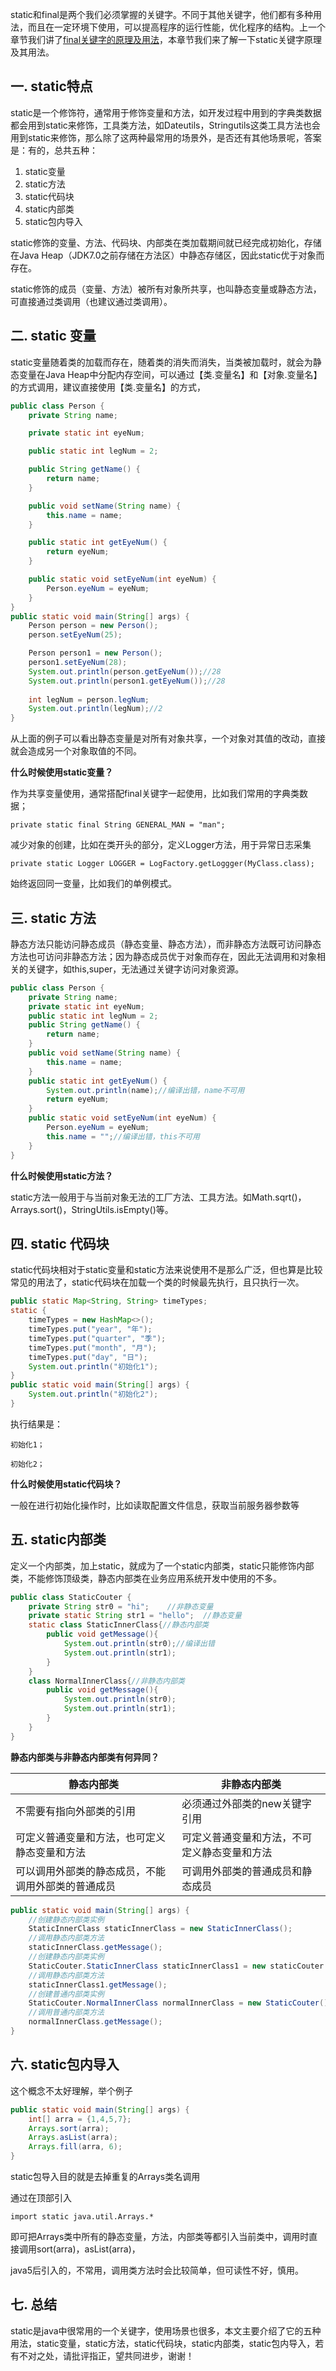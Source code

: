 static和final是两个我们必须掌握的关键字。不同于其他关键字，他们都有多种用法，而且在一定环境下使用，可以提高程序的运行性能，优化程序的结构。上一个章节我们讲了[final关键字的原理及用法](https://www.cnblogs.com/LiaHon/p/11071861.html)，本章节我们来了解一下static关键字原理及其用法。

## 一. static特点

static是一个修饰符，通常用于修饰变量和方法，如开发过程中用到的字典类数据都会用到static来修饰，工具类方法，如Dateutils，Stringutils这类工具方法也会用到static来修饰，那么除了这两种最常用的场景外，是否还有其他场景呢，答案是：有的，总共五种：

1. static变量
2. static方法
3. static代码块
4. static内部类
5. static包内导入

static修饰的变量、方法、代码块、内部类在类加载期间就已经完成初始化，存储在Java Heap（JDK7.0之前存储在方法区）中静态存储区，因此static优于对象而存在。

static修饰的成员（变量、方法）被所有对象所共享，也叫静态变量或静态方法，可直接通过类调用（也建议通过类调用）。

## 二. static 变量

static变量随着类的加载而存在，随着类的消失而消失，当类被加载时，就会为静态变量在Java Heap中分配内存空间，可以通过【类.变量名】和【对象.变量名】的方式调用，建议直接使用【类.变量名】的方式，

```java
public class Person {
    private String name;

    private static int eyeNum;

    public static int legNum = 2;

    public String getName() {
        return name;
    }

    public void setName(String name) {
        this.name = name;
    }

    public static int getEyeNum() {
        return eyeNum;
    }

    public static void setEyeNum(int eyeNum) {
        Person.eyeNum = eyeNum;
    }
}
public static void main(String[] args) {
    Person person = new Person();
    person.setEyeNum(25);

    Person person1 = new Person();
    person1.setEyeNum(28);
    System.out.println(person.getEyeNum());//28
    System.out.println(person1.getEyeNum());//28
    
    int legNum = person.legNum;
    System.out.println(legNum);//2
}
```

从上面的例子可以看出静态变量是对所有对象共享，一个对象对其值的改动，直接就会造成另一个对象取值的不同。

**什么时候使用static变量？**

作为共享变量使用，通常搭配final关键字一起使用，比如我们常用的字典类数据；

```
private static final String GENERAL_MAN = "man";
```

减少对象的创建，比如在类开头的部分，定义Logger方法，用于异常日志采集

```
private static Logger LOGGER = LogFactory.getLoggger(MyClass.class);
```

始终返回同一变量，比如我们的单例模式。

## 三. static 方法

静态方法只能访问静态成员（静态变量、静态方法），而非静态方法既可访问静态方法也可访问非静态方法；因为静态成员优于对象而存在，因此无法调用和对象相关的关键字，如this,super，无法通过关键字访问对象资源。

```java
public class Person {
	private String name;    
	private static int eyeNum;    
	public static int legNum = 2;    
	public String getName() {
    	return name;    
    }    
    public void setName(String name) {
    	this.name = name;    
    }    
    public static int getEyeNum() {
    	System.out.println(name);//编译出错，name不可用
    	return eyeNum;
    }    
    public static void setEyeNum(int eyeNum) {
    	Person.eyeNum = eyeNum;        
    	this.name = "";//编译出错，this不可用
    }
}
```

**什么时候使用static方法？**

static方法一般用于与当前对象无法的工厂方法、工具方法。如Math.sqrt()，Arrays.sort()，StringUtils.isEmpty()等。

## 四. static 代码块

static代码块相对于static变量和static方法来说使用不是那么广泛，但也算是比较常见的用法了，static代码块在加载一个类的时候最先执行，且只执行一次。

```java
public static Map<String, String> timeTypes;
static {
	timeTypes = new HashMap<>();
    timeTypes.put("year", "年");
    timeTypes.put("quarter", "季");
    timeTypes.put("month", "月");
    timeTypes.put("day", "日");
    System.out.println("初始化1");
}
public static void main(String[] args) {
	System.out.println("初始化2");
}
```

执行结果是：

```
初始化1；

初始化2；
```

**什么时候使用static代码块？**

一般在进行初始化操作时，比如读取配置文件信息，获取当前服务器参数等

## 五. static内部类

定义一个内部类，加上static，就成为了一个static内部类，static只能修饰内部类，不能修饰顶级类，静态内部类在业务应用系统开发中使用的不多。

```java
public class StaticCouter {
    private String str0 = "hi";    //非静态变量    
    private static String str1 = "hello";  //静态变量   
    static class StaticInnerClass{//静态内部类
        public void getMessage(){
            System.out.println(str0);//编译出错
            System.out.println(str1);
        }
    }    
    class NormalInnerClass{//非静态内部类
        public void getMessage(){
            System.out.println(str0);
            System.out.println(str1);
        }
    }
}
```

**静态内部类与非静态内部类有何异同？**

| 静态内部类                                         | 非静态内部类                                 |
| -------------------------------------------------- | -------------------------------------------- |
| 不需要有指向外部类的引用                           | 必须通过外部类的new关键字引用                |
| 可定义普通变量和方法，也可定义静态变量和方法       | 可定义普通变量和方法，不可定义静态变量和方法 |
| 可以调用外部类的静态成员，不能调用外部类的普通成员 | 可调用外部类的普通成员和静态成员             |

```java
public static void main(String[] args) {
    //创建静态内部类实例    
    StaticInnerClass staticInnerClass = new StaticInnerClass();    
    //调用静态内部类方法    
    staticInnerClass.getMessage();    
    //创建静态内部类实例    
    StaticCouter.StaticInnerClass staticInnerClass1 = new staticCouter.StaticInnerClass();    
    //调用静态内部类方法
    staticInnerClass1.getMessage();
    //创建普通内部类实例
    StaticCouter.NormalInnerClass normalInnerClass = new StaticCouter().new NormalInnerClass();
    //调用普通内部类方法
    normalInnerClass.getMessage();
}
```

## 六. static包内导入

这个概念不太好理解，举个例子

```java
public static void main(String[] args) {
	int[] arra = {1,4,5,7};
    Arrays.sort(arra);
    Arrays.asList(arra);
    Arrays.fill(arra, 6);
}
```

static包导入目的就是去掉重复的Arrays类名调用

通过在顶部引入

```
import static java.util.Arrays.*
```

即可把Arrays类中所有的静态变量，方法，内部类等都引入当前类中，调用时直接调用sort(arra)，asList(arra)，

java5后引入的，不常用，调用类方法时会比较简单，但可读性不好，慎用。

## 七. 总结

static是java中很常用的一个关键字，使用场景也很多，本文主要介绍了它的五种用法，static变量，static方法，static代码块，static内部类，static包内导入，若有不对之处，请批评指正，望共同进步，谢谢！